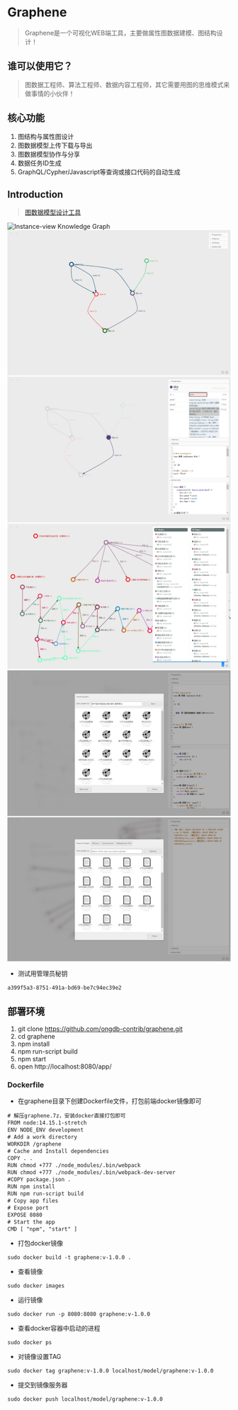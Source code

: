 # Graphene
>Graphene是一个可视化WEB端工具，主要做属性图数据建模、图结构设计！

## 谁可以使用它？
>图数据工程师、算法工程师、数据内容工程师，其它需要用图的思维模式来做事情的小伙伴！

## 核心功能
1. 图结构与属性图设计
2. 图数据模型上传下载与导出
3. 图数据模型协作与分享
4. 数据任务ID生成
5. GraphQL/Cypher/Javascript等查询或接口代码的自动生成

## Introduction
>[图数据模型设计工具](https://ongdb-contrib.github.io/graphene/demo.html)

![Instance-view Knowledge Graph](images/Instance-view20%Knowledge20%Graph.png)
![intro-1](images/intro-1.jpg)
![intro-2](images/intro-2.jpg)
![intro-3](images/intro-3.jpg)
![intro-4](images/intro-4.jpg)
![intro-5](images/intro-5.jpg)

- 测试用管理员秘钥
```
a399f5a3-8751-491a-bd69-be7c94ec39e2
```

## 部署环境
1. git clone https://github.com/ongdb-contrib/graphene.git
2. cd graphene
3. npm install
4. npm run-script build
5. npm start
6. open http://localhost:8080/app/

### Dockerfile
- 在graphene目录下创建Dockerfile文件，打包前端docker镜像即可
```
# 解压graphene.7z，安装docker直接打包即可
FROM node:14.15.1-stretch
ENV NODE_ENV development
# Add a work directory
WORKDIR /graphene
# Cache and Install dependencies
COPY . .
RUN chmod +777 ./node_modules/.bin/webpack
RUN chmod +777 ./node_modules/.bin/webpack-dev-server
#COPY package.json .
RUN npm install
RUN npm run-script build
# Copy app files
# Expose port
EXPOSE 8080
# Start the app
CMD [ "npm", "start" ]
```

- 打包docker镜像
```
sudo docker build -t graphene:v-1.0.0 .
```
- 查看镜像
```
sudo docker images
```
- 运行镜像
```
sudo docker run -p 8080:8080 graphene:v-1.0.0
```
- 查看docker容器中启动的进程
```
sudo docker ps
```
- 对镜像设置TAG
```
sudo docker tag graphene:v-1.0.0 localhost/model/graphene:v-1.0.0
```
- 提交到镜像服务器
```
sudo docker push localhost/model/graphene:v-1.0.0
```

